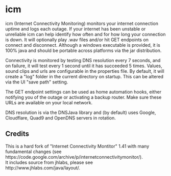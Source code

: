 # icm
icm (Internet Connectivity Monitoring) monitors your internet connection uptime and logs each outage. If your internet has been unstable or unreliable icm can help identify how often and for how long your connection is down. It will optionally play .wav files and/or hit GET endpoints on connect and disconnect. Although a windows executable is provided, it is 100% java and should be portable across platforms via the jar distribution.<br/>

Connectivity is monitored by testing DNS resolution every 7 seconds, and on failure, it will test every 1 second until it has succeeded 5 times.
Values, sound clips and urls are configurable in the properties file. By default, it will create a "log" folder in the current directory on startup. This can be altered via the UI "save path" setting.<br/>

The GET endpoint settings can be used as home automation hooks, either notifying you of the outage or activating a backup router. Make sure these URLs are available on your local network.<br/>

DNS resolution is via the DNSJava library and (by default) uses Google, Cloudflare, Quad9 and OpenDNS servers in rotation. 
<br/>
<p/>

<h2>Credits</h2>
This is a hard fork of "Internet Connectivity Montitor" 1.41 with many fundamental changes (see https://code.google.com/archive/p/internetconnectivitymonitor/).<br/>
It includes source from jhlabs, please see http://www.jhlabs.com/java/layout/.<br/>
